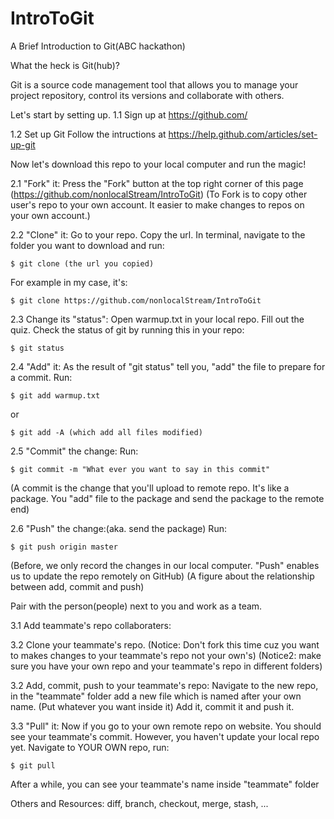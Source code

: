 IntroToGit
==========

A Brief Introduction to Git(ABC hackathon)

What the heck is Git(hub)?

Git is a source code management tool that allows you to manage your project repository, control its versions and collaborate with others.

Let's start by setting up.
1.1 Sign up at https://github.com/

1.2 Set up Git
	Follow the intructions at https://help.github.com/articles/set-up-git

Now let's download this repo to your local computer and run the magic!

2.1 "Fork" it:
Press the "Fork" button at the top right corner of this page (https://github.com/nonlocalStream/IntroToGit)
(To Fork is to copy other user's repo to your own account. It easier to make changes to repos on your own account.)

2.2 "Clone" it:
Go to your repo. Copy the url.
In terminal, navigate to the folder you want to download and run:

	$ git clone (the url you copied)

For example in my case, it's:

	$ git clone https://github.com/nonlocalStream/IntroToGit

2.3 Change its "status":
Open warmup.txt in your local repo. Fill out the quiz.
Check the status of git by running this in your repo:

	$ git status

2.4 "Add" it:
As the result of "git status" tell you, "add" the file to prepare for a commit.
Run:

	$ git add warmup.txt

or

	$ git add -A (which add all files modified)

2.5 "Commit" the change:
Run:

	$ git commit -m "What ever you want to say in this commit"

(A commit is the change that you'll upload to remote repo. It's like a package. You "add" file to the package and send the package to the remote end)

2.6 "Push" the change:(aka. send the package)
Run:

	$ git push origin master

(Before, we only record the changes in our local computer. "Push" enables us to update the repo remotely on GitHub)
(A figure about the relationship between add, commit and push)

Pair with the person(people) next to you and work as a team.

3.1 Add teammate's repo collaboraters:

3.2 Clone your teammate's repo.
(Notice: Don't fork this time cuz you want to makes changes to your teammate's repo not your own's)
(Notice2: make sure you have your own repo and your teammate's repo in different folders)

3.2 Add, commit, push to your teammate's repo:
Navigate to the new repo, in the "teammate" folder add a new file which is named after your own name. (Put whatever you want inside it) Add it, commit it and push it.

3.3 "Pull" it:
Now if you go to your own remote repo on website. You should see your teammate's commit. However, you haven't update your local repo yet.
Navigate to YOUR OWN repo, run:

	$ git pull

After a while, you can see your teammate's name inside "teammate" folder

Others and Resources:
diff, branch, checkout, merge, stash, ...
